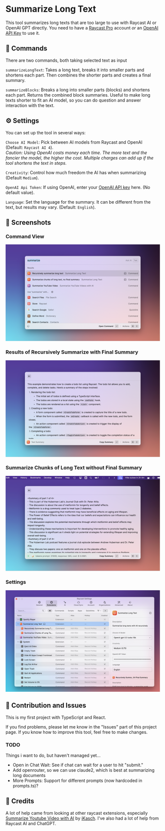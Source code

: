 # Summarize Long Text

This tool summarizes long texts that are too large to use with Raycast AI or OpenAI GPT directly. You need to have a [Raycast Pro](https://www.raycast.com/pro) account *or* an [OpenAI API Key](https://platform.openai.com/account/api-keys) to use it.

## 🔨 Commands
There are two commands, both taking selected text as input

`summarizeLongText`: Takes a long text, breaks it into smaller parts and shortens each part. Then combines the shorter parts and creates a final summary.

`summarizeBlocks`: Breaks a long into smaller parts (blocks) and shortens each part. Returns the combined block summaries. Useful to make long texts shorter to fit an AI model, so you can do question and answer interaction with the text.


## ⚙️ Settings
You can set up the tool in several ways:

`Choose AI Model`: Pick between AI models from Raycast and OpenAI (Default: `Raycast AI 4`).<br>*Caution: Using OpenAI costs money each time. The more text and the fancier the model, the higher the cost. Multiple charges can add up if the tool shortens the text in steps.*

`Creativity`: Control how much freedom the AI has when summarizing (Default `Medium`).

`OpenAI Api Token`: If using OpenAI, enter your [OpenAI API key](https://platform.openai.com/account/api-keys) here. (No default value).

`Language`: Set the language for the summary. It can be different from the text, but results may vary. (Default: `English`).




## 📸 Screenshots

### Command View
![SummarizeLongText and SummarizeBlocks commands](./screenshot1.png)

### Results of Recursively Summarize with Final Summary
![Results of Summarization](./screenshot2.png)

### Summarize Chunks of Long Text without Final Summary
![Results of Summarization](./screenshot4.png)

### Settings
![Settings](./screenshot3.png)

## 🚀 Contribution and Issues
This is my first project with TypeScript and React. 

If you find problems, please let me know in the "Issues" part of this project page. If you know how to improve this tool, feel free to make changes. 

### TODO
Things i want to do, but haven't managed yet...
<ul>
    <li>Open in Chat Wait: See if chat can wait for a user to hit "submit."</li> 
    <li>Add openrouter, so we can use claude2, which is best at summarizing long documents</li>
    <li>More Prompts: Support for different prompts (now hardcoded in prompts.ts)?</li>
</ul>

## 🙌 Credits 
A lot of help came from looking at other raycast extensions, especially [Summarize Youtube Video with AI](https://github.com/raycast/extensions/tree/main/extensions/summarize-youtube-video-with-ai) by [iKasch](https://github.com/iKasch/iKasch). I've also had a lot of help from Raycast AI and ChatGPT.